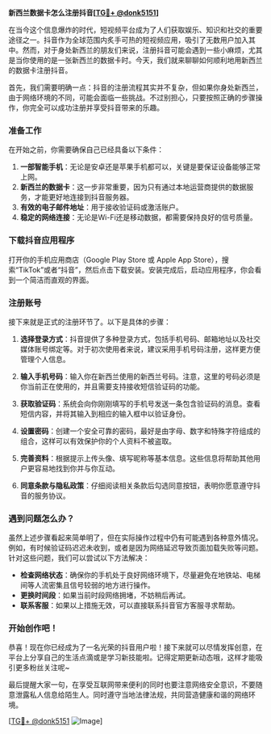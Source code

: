 **新西兰数据卡怎么注册抖音[[TG💪+ @donk5151](https://t.me/s/donk5151)]**

在当今这个信息爆炸的时代，短视频平台成为了人们获取娱乐、知识和社交的重要途径之一。抖音作为全球范围内炙手可热的短视频应用，吸引了无数用户加入其中。然而，对于身处新西兰的朋友们来说，注册抖音可能会遇到一些小麻烦，尤其是当你使用的是一张新西兰的数据卡时。今天，我们就来聊聊如何顺利地用新西兰的数据卡注册抖音。

首先，我们需要明确一点：抖音的注册流程其实并不复杂，但如果你身处新西兰，由于网络环境的不同，可能会面临一些挑战。不过别担心，只要按照正确的步骤操作，你完全可以成功注册并享受抖音带来的乐趣。

### 准备工作

在开始之前，你需要确保自己已经具备以下条件：

1. **一部智能手机**：无论是安卓还是苹果手机都可以，关键是要保证设备能够正常上网。
2. **新西兰的数据卡**：这一步非常重要，因为只有通过本地运营商提供的数据服务，才能更好地连接到抖音服务器。
3. **有效的电子邮件地址**：用于接收验证码或激活账户。
4. **稳定的网络连接**：无论是Wi-Fi还是移动数据，都需要保持良好的信号质量。

### 下载抖音应用程序

打开你的手机应用商店（Google Play Store 或 Apple App Store），搜索“TikTok”或者“抖音”，然后点击下载安装。安装完成后，启动应用程序，你会看到一个简洁而直观的界面。

### 注册账号

接下来就是正式的注册环节了。以下是具体的步骤：

1. **选择登录方式**：抖音提供了多种登录方式，包括手机号码、邮箱地址以及社交媒体账号绑定等。对于初次使用者来说，建议采用手机号码注册，这样更方便管理个人信息。

2. **输入手机号码**：输入你在新西兰使用的新西兰号码。注意，这里的号码必须是你当前正在使用的，并且需要支持接收短信验证码的功能。

3. **获取验证码**：系统会向你刚刚填写的手机号发送一条包含验证码的消息。查看短信内容，并将其输入到相应的输入框中以验证身份。

4. **设置密码**：创建一个安全可靠的密码，最好是由字母、数字和特殊字符组成的组合，这样可以有效保护你的个人资料不被盗取。

5. **完善资料**：根据提示上传头像、填写昵称等基本信息。这些信息将帮助其他用户更容易地找到你并与你互动。

6. **同意条款与隐私政策**：仔细阅读相关条款后勾选同意按钮，表明你愿意遵守抖音的服务协议。

### 遇到问题怎么办？

虽然上述步骤看起来简单明了，但在实际操作过程中仍有可能遇到各种意外情况。例如，有时候验证码迟迟未收到，或者是因为网络延迟导致页面加载失败等问题。针对这些问题，我们可以尝试以下方法解决：

- **检查网络状态**：确保你的手机处于良好网络环境下，尽量避免在地铁站、电梯间等人流密集且信号较弱的地方进行操作。
- **更换时间段**：如果当前时段网络拥堵，不妨稍后再试。
- **联系客服**：如果以上措施无效，可以直接联系抖音官方客服寻求帮助。

### 开始创作吧！

恭喜！现在你已经成为了一名光荣的抖音用户啦！接下来就可以尽情发挥创意，在平台上分享自己的生活点滴或是学习新技能啦。记得定期更新动态哦，这样才能吸引更多粉丝关注呢~

最后提醒大家一句，在享受互联网带来便利的同时也要注意网络安全意识，不要随意泄露私人信息给陌生人。同时遵守当地法律法规，共同营造健康和谐的网络环境。

[[TG💪+ @donk5151](https://t.me/s/donk5151) ![Image](https://i.postimg.cc/rwNCRYN7/Snipaste-2025-04-30-17-27-05.png)]